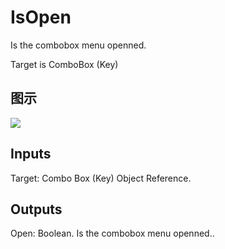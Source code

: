 # IsOpen

Is the combobox menu openned.

Target is ComboBox (Key)

## 图示

![]($-20221218-18200787.png)

## Inputs

Target: Combo Box (Key) Object Reference.  

## Outputs

Open: Boolean. Is the combobox menu openned..

